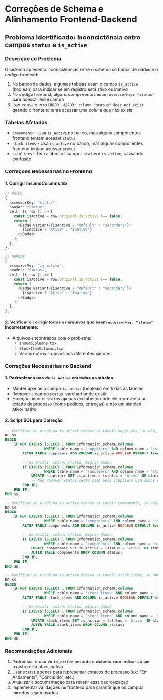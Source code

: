 # Correções de Schema e Alinhamento Frontend-Backend

## Problema Identificado: Inconsistência entre campos `status` e `is_active`

### Descrição do Problema
O sistema apresenta inconsistências entre o schema do banco de dados e o código frontend:

1. No banco de dados, algumas tabelas usam o campo `is_active` (boolean) para indicar se um registro está ativo ou inativo
2. No código frontend, alguns componentes usam `accessorKey: "status"` para acessar esse campo
3. Isso causa o erro `ERROR: 42703: column "status" does not exist` quando o frontend tenta acessar uma coluna que não existe

### Tabelas Afetadas
- `components` - Usa `is_active` no banco, mas alguns componentes frontend tentam acessar `status`
- `stock_items` - Usa `is_active` no banco, mas alguns componentes frontend tentam acessar `status`
- `suppliers` - Tem ambos os campos `status` e `is_active`, causando confusão

### Correções Necessárias no Frontend

#### 1. Corrigir InsumoColumns.tsx
```typescript
// ANTES
{
  accessorKey: "status",
  header: "Status",
  cell: ({ row }) => {
    const isActive = row.original.is_active !== false;
    return (
      <Badge variant={isActive ? "default" : "secondary"}>
        {isActive ? "Ativo" : "Inativo"}
      </Badge>
    );
  },
},

// DEPOIS
{
  accessorKey: "is_active",
  header: "Status",
  cell: ({ row }) => {
    const isActive = row.original.is_active !== false;
    return (
      <Badge variant={isActive ? "default" : "secondary"}>
        {isActive ? "Ativo" : "Inativo"}
      </Badge>
    );
  },
},
```

#### 2. Verificar e corrigir todos os arquivos que usam `accessorKey: "status"` incorretamente:
- Arquivos encontrados com o problema:
  - `InsumoColumns.tsx`
  - `StockItemColumns.tsx`
  - Vários outros arquivos nos diferentes pacotes

### Correções Necessárias no Backend

#### 1. Padronizar o uso de `is_active` em todas as tabelas
- Manter apenas o campo `is_active` (boolean) em todas as tabelas
- Remover o campo `status` (varchar) onde existir
- Exceção: manter `status` apenas em tabelas onde ele representa um estado de processo (como pedidos, entregas) e não um simples ativo/inativo

#### 2. Script SQL para Correção
```sql
-- Verificar se a coluna is_active existe na tabela suppliers, se não, criar
DO $$
BEGIN
    IF NOT EXISTS (SELECT 1 FROM information_schema.columns 
                  WHERE table_name = 'suppliers' AND column_name = 'is_active') THEN
        ALTER TABLE suppliers ADD COLUMN is_active BOOLEAN DEFAULT true;
        
        -- Se existir coluna status, migrar dados
        IF EXISTS (SELECT 1 FROM information_schema.columns 
                  WHERE table_name = 'suppliers' AND column_name = 'status') THEN
            UPDATE suppliers SET is_active = (status = 'Ativo' OR status = 'ativo');
            -- Não remover status neste caso pois suppliers usa ambos os campos
        END IF;
    END IF;
END $$;

-- Verificar se a coluna is_active existe na tabela components, se não, criar
DO $$
BEGIN
    IF NOT EXISTS (SELECT 1 FROM information_schema.columns 
                  WHERE table_name = 'components' AND column_name = 'is_active') THEN
        ALTER TABLE components ADD COLUMN is_active BOOLEAN DEFAULT true;
        
        -- Se existir coluna status, migrar dados
        IF EXISTS (SELECT 1 FROM information_schema.columns 
                  WHERE table_name = 'components' AND column_name = 'status') THEN
            UPDATE components SET is_active = (status = 'Ativo' OR status = 'ativo');
            ALTER TABLE components DROP COLUMN status;
        END IF;
    END IF;
END $$;

-- Verificar se a coluna is_active existe na tabela stock_items, se não, criar
DO $$
BEGIN
    IF NOT EXISTS (SELECT 1 FROM information_schema.columns 
                  WHERE table_name = 'stock_items' AND column_name = 'is_active') THEN
        ALTER TABLE stock_items ADD COLUMN is_active BOOLEAN DEFAULT true;
        
        -- Se existir coluna status, migrar dados
        IF EXISTS (SELECT 1 FROM information_schema.columns 
                  WHERE table_name = 'stock_items' AND column_name = 'status') THEN
            UPDATE stock_items SET is_active = (status = 'Ativo' OR status = 'ativo');
            ALTER TABLE stock_items DROP COLUMN status;
        END IF;
    END IF;
END $$;
```

### Recomendações Adicionais
1. Padronizar o uso de `is_active` em todo o sistema para indicar se um registro está ativo/inativo
2. Usar `status` apenas para representar estados de processo (ex: "Em Andamento", "Concluído", etc.)
3. Atualizar a documentação para refletir essa padronização
4. Implementar validações no frontend para garantir que os campos corretos sejam usados

